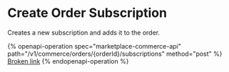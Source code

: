 # Create Order Subscription

Creates a new subscription and adds it to the order.

{% openapi-operation spec="marketplace-commerce-api" path="/v1/commerce/orders/{orderId}/subscriptions" method="post" %}
[Broken link](broken-reference)
{% endopenapi-operation %}
